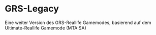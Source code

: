 # GRS-Legacy
Eine weiter Version des GRS-Reallife Gamemodes, basierend auf dem Ultimate-Reallife Gamemode (MTA:SA)
